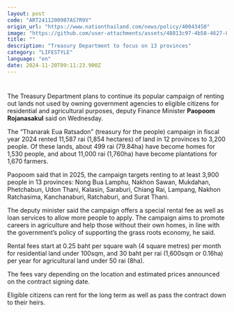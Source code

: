 ```yaml
---
layout: post
code: "ART2411200907AS7R9V"
origin_url: "https://www.nationthailand.com/news/policy/40043450"
image: "https://github.com/user-attachments/assets/48813c97-4b58-4627-80b9-9ec0bcaa0b02"
title: ""
description: "Treasury Department to focus on 13 provinces"
category: "LIFESTYLE"
language: "en"
date: 2024-11-20T09:11:23.900Z
---
```


# 









The Treasury Department plans to continue its popular campaign of renting out lands not used by owning government agencies to eligible citizens for residential and agricultural purposes, deputy Finance Minister **Paopoom Rojanasakul** said on Wednesday.

The “Thanarak Eua Ratsadon” (treasury for the people) campaign in fiscal year 2024 rented 11,587 rai (1,854 hectares) of land in 12 provinces to 3,200 people. Of these lands, about 499 rai (79.84ha) have become homes for 1,530 people, and about 11,000 rai (1,760ha) have become plantations for 1,670 farmers.

Paopoom said that in 2025, the campaign targets renting to at least 3,900 people in 13 provinces: Nong Bua Lamphu, Nakhon Sawan, Mukdahan, Phetchabun, Udon Thani, Kalasin, Saraburi, Chiang Rai, Lampang, Nakhon Ratchasima, Kanchanaburi, Ratchaburi, and Surat Thani.

The deputy minister said the campaign offers a special rental fee as well as loan services to allow more people to apply. The campaign aims to promote careers in agriculture and help those without their own homes, in line with the government’s policy of supporting the grass roots economy, he said.

Rental fees start at 0.25 baht per square wah (4 square metres) per month for residential land under 100sqm, and 30 baht per rai (1,600sqm or 0.16ha) per year for agricultural land under 50 rai (8ha).

The fees vary depending on the location and estimated prices announced on the contract signing date.

Eligible citizens can rent for the long term as well as pass the contract down to their heirs.